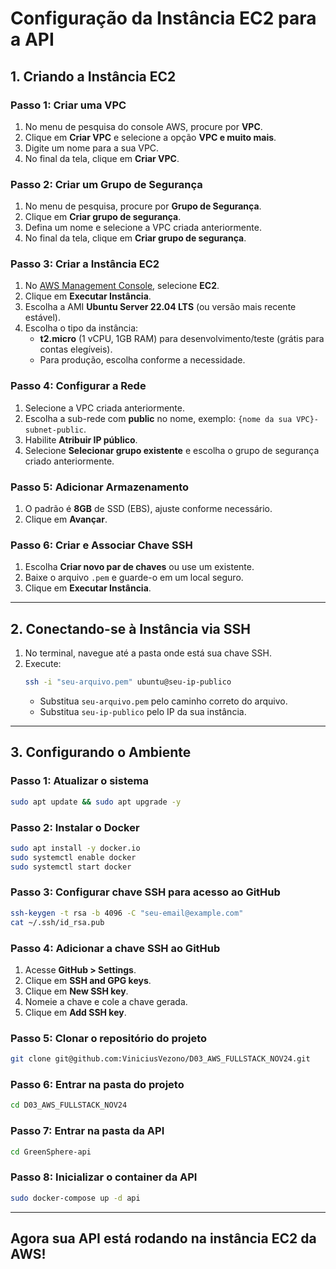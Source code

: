 # Configuração da Instância EC2 para a API

## 1. Criando a Instância EC2

### Passo 1: Criar uma VPC
1. No menu de pesquisa do console AWS, procure por **VPC**.
2. Clique em **Criar VPC** e selecione a opção **VPC e muito mais**.
3. Digite um nome para a sua VPC.
4. No final da tela, clique em **Criar VPC**.

### Passo 2: Criar um Grupo de Segurança
1. No menu de pesquisa, procure por **Grupo de Segurança**.
2. Clique em **Criar grupo de segurança**.
3. Defina um nome e selecione a VPC criada anteriormente.
4. No final da tela, clique em **Criar grupo de segurança**.

### Passo 3: Criar a Instância EC2
1. No [AWS Management Console](https://aws.amazon.com/console/), selecione **EC2**.
2. Clique em **Executar Instância**.
3. Escolha a AMI **Ubuntu Server 22.04 LTS** (ou versão mais recente estável).
4. Escolha o tipo da instância:
   - **t2.micro** (1 vCPU, 1GB RAM) para desenvolvimento/teste (grátis para contas elegíveis).
   - Para produção, escolha conforme a necessidade.

### Passo 4: Configurar a Rede
1. Selecione a VPC criada anteriormente.
2. Escolha a sub-rede com **public** no nome, exemplo: `{nome da sua VPC}-subnet-public`.
3. Habilite **Atribuir IP público**.
4. Selecione **Selecionar grupo existente** e escolha o grupo de segurança criado anteriormente.

### Passo 5: Adicionar Armazenamento
1. O padrão é **8GB** de SSD (EBS), ajuste conforme necessário.
2. Clique em **Avançar**.

### Passo 6: Criar e Associar Chave SSH
1. Escolha **Criar novo par de chaves** ou use um existente.
2. Baixe o arquivo `.pem` e guarde-o em um local seguro.
3. Clique em **Executar Instância**.

---

## 2. Conectando-se à Instância via SSH
1. No terminal, navegue até a pasta onde está sua chave SSH.
2. Execute:
   ```sh
   ssh -i "seu-arquivo.pem" ubuntu@seu-ip-publico
   ```
   - Substitua `seu-arquivo.pem` pelo caminho correto do arquivo.
   - Substitua `seu-ip-publico` pelo IP da sua instância.

---

## 3. Configurando o Ambiente

### Passo 1: Atualizar o sistema
```sh
sudo apt update && sudo apt upgrade -y
```

### Passo 2: Instalar o Docker
```sh
sudo apt install -y docker.io
sudo systemctl enable docker
sudo systemctl start docker
```

### Passo 3: Configurar chave SSH para acesso ao GitHub
```sh
ssh-keygen -t rsa -b 4096 -C "seu-email@example.com"
cat ~/.ssh/id_rsa.pub
```

### Passo 4: Adicionar a chave SSH ao GitHub
1. Acesse **GitHub > Settings**.
2. Clique em **SSH and GPG keys**.
3. Clique em **New SSH key**.
4. Nomeie a chave e cole a chave gerada.
5. Clique em **Add SSH key**.

### Passo 5: Clonar o repositório do projeto
```sh
git clone git@github.com:ViniciusVezono/D03_AWS_FULLSTACK_NOV24.git
```

### Passo 6: Entrar na pasta do projeto
```sh
cd D03_AWS_FULLSTACK_NOV24
```

### Passo 7: Entrar na pasta da API
```sh
cd GreenSphere-api
```

### Passo 8: Inicializar o container da API
```sh
sudo docker-compose up -d api
```

---

## Agora sua API está rodando na instância EC2 da AWS!

